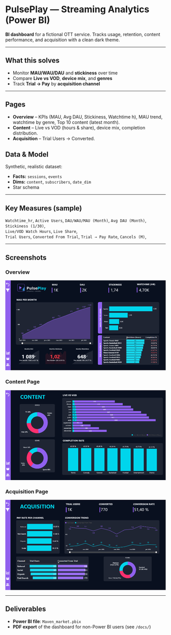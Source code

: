 # PulsePlay — Streaming Analytics (Power BI)

**BI dashboard** for a fictional OTT service. Tracks usage, retention, content performance, and acquisition with a clean dark theme.

---

## What this solves
- Monitor **MAU/WAU/DAU** and **stickiness** over time  
- Compare **Live vs VOD**, **device mix**, and **genres**  
- Track **Trial → Pay** by **acquisition channel**

---

## Pages
- **Overview** – KPIs (MAU, Avg DAU, Stickiness, Watchtime h), MAU trend, watchtime by genre, Top 10 content (latest month).  
- **Content** – Live vs VOD (hours & share), device mix, completion distribution.  
- **Acquisition** – Trial Users → Converted.

## Data & Model
Synthetic, realistic dataset:
- **Facts:** `sessions`, `events`  
- **Dims:** `content`, `subscribers`, `date_dim`  
- Star schema

---

## Key Measures (sample)
`Watchtime_hr`, `Active Users`, `DAU/WAU/MAU (Month)`, `Avg DAU (Month)`, `Stickiness (1/30)`,  
`Live/VOD Watch Hours`, `Live Share`,  
`Trial Users`, `Converted From Trial`, `Trial → Pay Rate`, `Cancels (M)`,  

---

## Screenshots
### Overview
![Overview](IMG/Overview.PNG)

### Content Page
![Content](IMG/Content.PNG)

### Acquisition Page
![Acquisition](IMG/Acquisition.PNG)

---

## Deliverables
- **Power BI file**: `Maven_market.pbix`  
- **PDF export** of the dashboard for non-Power BI users (see `/docs/`)  
